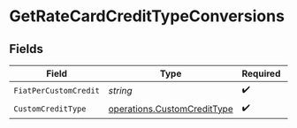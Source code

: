 # GetRateCardCreditTypeConversions


## Fields

| Field                                                                      | Type                                                                       | Required                                                                   | Description                                                                |
| -------------------------------------------------------------------------- | -------------------------------------------------------------------------- | -------------------------------------------------------------------------- | -------------------------------------------------------------------------- |
| `FiatPerCustomCredit`                                                      | *string*                                                                   | :heavy_check_mark:                                                         | N/A                                                                        |
| `CustomCreditType`                                                         | [operations.CustomCreditType](../../models/operations/customcredittype.md) | :heavy_check_mark:                                                         | N/A                                                                        |